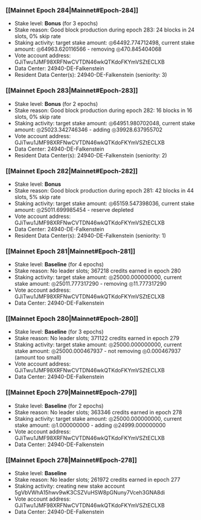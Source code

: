 ### [[Mainnet Epoch 284|Mainnet#Epoch-284]]
* Stake level: **Bonus** (for 3 epochs)
* Stake reason: Good block production during epoch 283: 24 blocks in 24 slots, 0% skip rate
* Staking activity: target stake amount: ◎64492.774712498, current stake amount: ◎64963.620116566 - removing ◎470.845404068
* Vote account address: GJiTwu1JMF98XRFNwCVTDN46wkQTKdoFKYmVSZtECLXB
* Data Center: 24940-DE-Falkenstein
* Resident Data Center(s): 24940-DE-Falkenstein (seniority: 3)
### [[Mainnet Epoch 283|Mainnet#Epoch-283]]
* Stake level: **Bonus** (for 2 epochs)
* Stake reason: Good block production during epoch 282: 16 blocks in 16 slots, 0% skip rate
* Staking activity: target stake amount: ◎64951.980702048, current stake amount: ◎25023.342746346 - adding ◎39928.637955702
* Vote account address: GJiTwu1JMF98XRFNwCVTDN46wkQTKdoFKYmVSZtECLXB
* Data Center: 24940-DE-Falkenstein
* Resident Data Center(s): 24940-DE-Falkenstein (seniority: 2)
### [[Mainnet Epoch 282|Mainnet#Epoch-282]]
* Stake level: **Bonus**
* Stake reason: Good block production during epoch 281: 42 blocks in 44 slots, 5% skip rate
* Staking activity: target stake amount: ◎65159.547398036, current stake amount: ◎25011.699985454 - reserve depleted
* Vote account address: GJiTwu1JMF98XRFNwCVTDN46wkQTKdoFKYmVSZtECLXB
* Data Center: 24940-DE-Falkenstein
* Resident Data Center(s): 24940-DE-Falkenstein (seniority: 1)
### [[Mainnet Epoch 281|Mainnet#Epoch-281]]
* Stake level: **Baseline** (for 4 epochs)
* Stake reason: No leader slots; 367218 credits earned in epoch 280
* Staking activity: target stake amount: ◎25000.000000000, current stake amount: ◎25011.777317290 - removing ◎11.777317290
* Vote account address: GJiTwu1JMF98XRFNwCVTDN46wkQTKdoFKYmVSZtECLXB
* Data Center: 24940-DE-Falkenstein
### [[Mainnet Epoch 280|Mainnet#Epoch-280]]
* Stake level: **Baseline** (for 3 epochs)
* Stake reason: No leader slots; 371122 credits earned in epoch 279
* Staking activity: target stake amount: ◎25000.000000000, current stake amount: ◎25000.000467937 - not removing ◎0.000467937 (amount too small)
* Vote account address: GJiTwu1JMF98XRFNwCVTDN46wkQTKdoFKYmVSZtECLXB
* Data Center: 24940-DE-Falkenstein
### [[Mainnet Epoch 279|Mainnet#Epoch-279]]
* Stake level: **Baseline** (for 2 epochs)
* Stake reason: No leader slots; 363346 credits earned in epoch 278
* Staking activity: target stake amount: ◎25000.000000000, current stake amount: ◎1.000000000 - adding ◎24999.000000000
* Vote account address: GJiTwu1JMF98XRFNwCVTDN46wkQTKdoFKYmVSZtECLXB
* Data Center: 24940-DE-Falkenstein
### [[Mainnet Epoch 278|Mainnet#Epoch-278]]
* Stake level: **Baseline**
* Stake reason: No leader slots; 261972 credits earned in epoch 277
* Staking activity: creating new stake account 5gVbVWhA15hwv9wK3CSZVuHSW8pGNuny7Vceh3GNA8di
* Vote account address: GJiTwu1JMF98XRFNwCVTDN46wkQTKdoFKYmVSZtECLXB
* Data Center: 24940-DE-Falkenstein